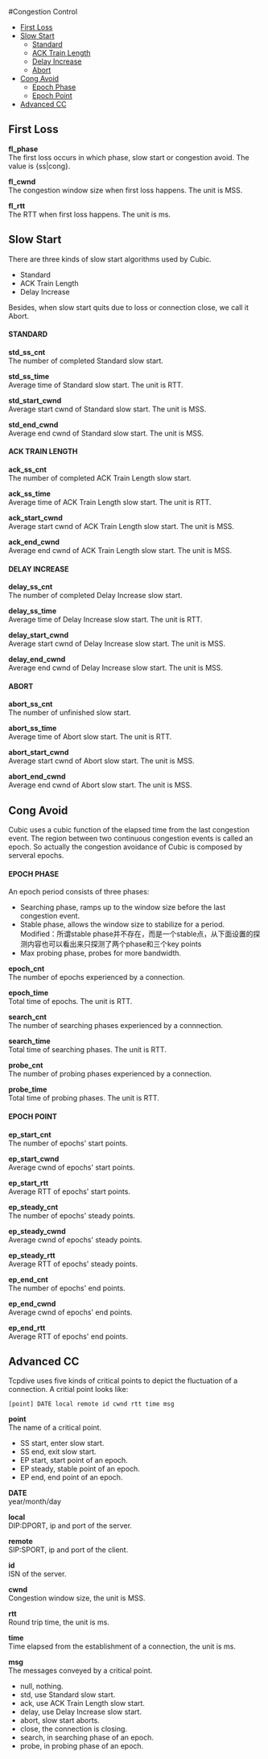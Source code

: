 #Congestion Control

* [First Loss](#first-loss)
* [Slow Start](#slow-start)
  * [Standard](#standard)
  * [ACK Train Length](#ack-train-length)
  * [Delay Increase](#delay-increase)
  * [Abort](#abort)
* [Cong Avoid](#cong-avoid)
  * [Epoch Phase](#epoch-phase)
  * [Epoch Point](#epoch-point)
* [Advanced CC](#advanced-cc)

## First Loss ##

**fl_phase**    
The first loss occurs in which phase, slow start or congestion avoid. The value is {ss|cong}.

**fl_cwnd**    
The congestion window size when first loss happens. The unit is MSS.

**fl_rtt**    
The RTT when first loss happens. The unit is ms.

## Slow Start ##

There are three kinds of slow start algorithms used by Cubic.
- Standard
- ACK Train Length
- Delay Increase

Besides, when slow start quits due to loss or connection close, we call it Abort.

#### STANDARD ####

**std_ss_cnt**    
The number of completed Standard slow start.

**std_ss_time**    
Average time of Standard slow start. The unit is RTT.

**std_start_cwnd**    
Average start cwnd of Standard slow start. The unit is MSS.

**std_end_cwnd**    
Average end cwnd of Standard slow start. The unit is MSS.

#### ACK TRAIN LENGTH ####

**ack_ss_cnt**    
The number of completed ACK Train Length slow start.

**ack_ss_time**    
Average time of ACK Train Length slow start. The unit is RTT.

**ack_start_cwnd**    
Average start cwnd of ACK Train Length slow start. The unit is MSS.

**ack_end_cwnd**    
Average end cwnd of ACK Train Length slow start. The unit is MSS.

#### DELAY INCREASE ####

**delay_ss_cnt**    
The number of completed Delay Increase slow start.

**delay_ss_time**    
Average time of Delay Increase slow start. The unit is RTT.

**delay_start_cwnd**    
Average start cwnd of Delay Increase slow start. The unit is MSS.

**delay_end_cwnd**    
Average end cwnd of Delay Increase slow start. The unit is MSS.

#### ABORT ####

**abort_ss_cnt**    
The number of unfinished slow start.

**abort_ss_time**    
Average time of Abort slow start. The unit is RTT.

**abort_start_cwnd**  
Average start cwnd of Abort slow start. The unit is MSS.

**abort_end_cwnd**    
Average end cwnd of Abort slow start. The unit is MSS.

## Cong Avoid ##

Cubic uses a cubic function of the elapsed time from the last congestion event.
The region between two continuous congestion events is called an epoch. So actually 
the congestion avoidance of Cubic is composed by serveral epochs.

#### EPOCH PHASE ####

An epoch period consists of three phases:
- Searching phase, ramps up to the window size before the last congestion event.
- Stable phase, allows the window size to stabilize for a period. Modified：所谓stable phase并不存在，而是一个stable点，从下面设置的探测内容也可以看出来只探测了两个phase和三个key points
- Max probing phase, probes for more bandwidth.

**epoch_cnt**       
The number of epochs experienced by a connection.

**epoch_time**    
Total time of epochs. The unit is RTT.

**search_cnt**    
The number of searching phases experienced by a connnection.

**search_time**    
Total time of searching phases. The unit is RTT.

**probe_cnt**    
The number of probing phases experienced by a connection.

**probe_time**    
Total time of probing phases. The unit is RTT.

#### EPOCH POINT ####

**ep_start_cnt**    
The number of epochs' start points.

**ep_start_cwnd**    
Average cwnd of epochs' start points.

**ep_start_rtt**    
Average RTT of epochs' start points.

**ep_steady_cnt**    
The number of epochs' steady points.

**ep_steady_cwnd**    
Average cwnd of epochs' steady points.

**ep_steady_rtt**    
Average RTT of epochs' steady points.

**ep_end_cnt**    
The number of epochs' end points.

**ep_end_cwnd**    
Average cwnd of epochs' end points.

**ep_end_rtt**    
Average RTT of epochs' end points.

## Advanced CC ##

Tcpdive uses five kinds of critical points to depict the fluctuation of a connection.
A critial point looks like:

    [point] DATE local remote id cwnd rtt time msg

**point**    
The name of a critical point.
- SS start, enter slow start.
- SS end, exit slow start.
- EP start, start point of an epoch.
- EP steady, stable point of an epoch.
- EP end, end point of an epoch.

**DATE**   
year/month/day

**local**    
DIP:DPORT, ip and port of the server.

**remote**    
SIP:SPORT, ip and port of the client.

**id**    
ISN of the server.

**cwnd**    
Congestion window size, the unit is MSS.

**rtt**    
Round trip time, the unit is ms.

**time**    
Time elapsed from the establishment of a connection, the unit is ms.

**msg**    
The messages conveyed by a critical point.
- null, nothing.
- std, use Standard slow start.
- ack, use ACK Train Length slow start.
- delay, use Delay Increase slow start.
- abort, slow start aborts.
- close, the connection is closing.
- search, in searching phase of an epoch.
- probe, in probing phase of an epoch.

